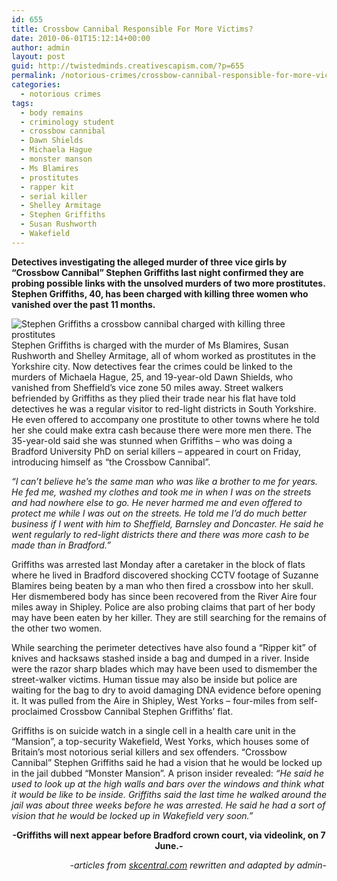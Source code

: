 ```yaml
---
id: 655
title: Crossbow Cannibal Responsible For More Victims?
date: 2010-06-01T15:12:14+00:00
author: admin
layout: post
guid: http://twistedminds.creativescapism.com/?p=655
permalink: /notorious-crimes/crossbow-cannibal-responsible-for-more-victims/
categories:
  - notorious crimes
tags:
  - body remains
  - criminology student
  - crossbow cannibal
  - Dawn Shields
  - Michaela Hague
  - monster manson
  - Ms Blamires
  - prostitutes
  - rapper kit
  - serial killer
  - Shelley Armitage
  - Stephen Griffiths
  - Susan Rushworth
  - Wakefield
---
```

<p class="dropcap-first">
  <strong>Detectives investigating the alleged murder of three vice girls by “Crossbow Cannibal” Stephen Griffiths last night confirmed they are probing possible links with the unsolved murders of two more prostitutes. Stephen Griffiths, 40, has been charged with killing three women who vanished over the past 11 months.</strong>
</p>

<img class="left" title="Stephen Griffiths - Crossbow Cannibal" src="http://twistedminds.creativescapism.com/img/post/StephenGriffiths1.jpg" alt="Stephen Griffiths a crossbow cannibal charged with killing three prostitutes" /> Stephen Griffiths is charged with the murder of Ms Blamires, Susan Rushworth and Shelley Armitage, all of whom worked as prostitutes in the Yorkshire city. Now detectives fear the crimes could be linked to the murders of Michaela Hague, 25, and 19-year-old Dawn Shields, who vanished from Sheffield’s vice zone 50 miles away. Street walkers befriended by Griffiths as they plied their trade near his flat have told detectives he was a regular visitor to red-light districts in South Yorkshire. He even offered to accompany one prostitute to other towns where he told her she could make extra cash because there were more men there. The 35-year-old said she was stunned when Griffiths – who was doing a Bradford University PhD on serial killers – appeared in court on Friday, introducing himself as “the Crossbow Cannibal”.

_&#8220;I can’t believe he’s the same man who was like a brother to me for years. He fed me, washed my clothes and took me in when I was on the streets and had nowhere else to go. He never harmed me and even offered to protect me while I was out on the streets. He told me I’d do much better business if I went with him to Sheffield, Barnsley and Doncaster. He said he went regularly to red-light districts there and there was more cash to be made than in Bradford.&#8221;_

Griffiths was arrested last Monday after a caretaker in the block of flats where he lived in Bradford discovered shocking CCTV footage of Suzanne Blamires being beaten by a man who then fired a crossbow into her skull. Her dismembered body has since been recovered from the River Aire four miles away in Shipley. Police are also probing claims that part of her body may have been eaten by her killer. They are still searching for the remains of the other two women.

While searching the perimeter detectives have also found a “Ripper kit” of knives and hacksaws stashed inside a bag and dumped in a river. Inside were the razor sharp blades which may have been used to dismember the street-walker victims. Human tissue may also be inside but police are waiting for the bag to dry to avoid damaging DNA evidence before opening it. It was pulled from the Aire in Shipley, West Yorks – four-miles from self-proclaimed Crossbow Cannibal Stephen Griffiths’ flat.

Griffiths is on suicide watch in a single cell in a health care unit in the &#8220;Mansion&#8221;, a top-security Wakefield, West Yorks, which houses some of Britain&#8217;s most notorious serial killers and sex offenders. &#8220;Crossbow Cannibal&#8221; Stephen Griffiths said he had a vision that he would be locked up in the jail dubbed &#8220;Monster Mansion&#8221;. A prison insider revealed: _&#8220;He said he used to look up at the high walls and bars over the windows and think what it would be like to be inside. Griffiths said the last time he walked around the jail was about three weeks before he was arrested. He said he had a sort of vision that he would be locked up in Wakefield very soon.&#8221;_ 

<p style="text-align: center;">
  <strong>-Griffiths will next appear before Bradford crown court, via videolink, on 7 June.-</strong>
</p>

<p style="text-align: right;">
  <em>-articles from <a title="serial killer central" href="http://www.skcentral.com/">skcentral.com</a> rewritten and adapted by admin-</em>
</p>
